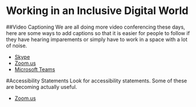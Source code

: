 # Working in an Inclusive Digital World

##Video Captioning
We are all doing more video conferencing these days, here are some ways to add captions so that it is easier for people to follow if they have hearing imparements or simply have to work in a space with a lot of noise.

* [Skype](https://support.skype.com/en/faq/FA34877/how-do-i-turn-live-captions-subtitles-on-during-a-skype-call)
* [Zoom.us](https://support.zoom.us/hc/en-us/articles/207279736-Getting-Started-with-Closed-Captioning)
* [Microsoft Teams](https://support.office.com/en-us/article/Use-live-captions-in-a-Teams-meeting-4be2d304-f675-4b57-8347-cbd000a21260)

#Accessibility Statements
Look for accessibility statements. Some of these are becoming actually useful.

* [Zoom.us](https://zoom.us/accessibility)
